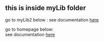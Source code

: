 ## this is inside myLib folder


go to myLib2 below : 
see documentation [here](../myLib2/README.md)   

go to homepage below:   
see documentation [here](../README.md)